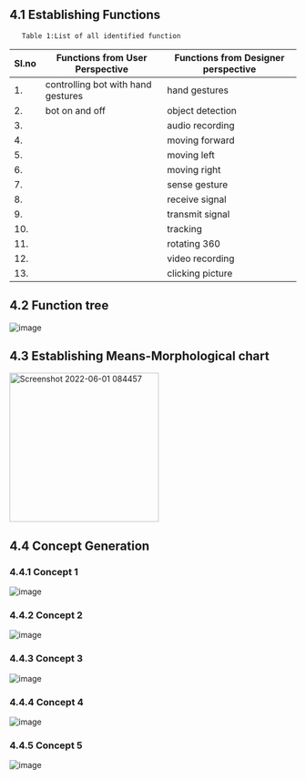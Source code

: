 ## 4.1 Establishing Functions
       Table 1:List of all identified function
|Sl.no| Functions from User Perspective |Functions from Designer perspective|
|-----|-------------------------------|-----------------------------------|
1.|controlling bot with  hand gestures| hand gestures|
2.|bot on and off| object detection|
3.||audio recording|
4.||moving forward|
5.||moving left|
6.||moving right|
7.||sense gesture|
8.||receive signal|
9.||transmit signal|
10.||tracking|
11.||rotating 360|
12.||video recording|
13.||clicking picture|
## 4.2 Function tree

![image](https://user-images.githubusercontent.com/104966068/171320879-141307de-1ad2-4888-82a1-a4023726cab8.png)


## 4.3 Establishing Means-Morphological chart

<img width="262" alt="Screenshot 2022-06-01 084457" src="https://user-images.githubusercontent.com/104990651/171320718-31f17b1b-5a2d-4314-a202-732019c82108.png">




## 4.4 Concept Generation
### 4.4.1 Concept 1
![image](https://user-images.githubusercontent.com/104966068/171322029-4c60915e-6aee-4f9b-be2d-617357d3e183.png)


### 4.4.2 Concept 2
![image](https://user-images.githubusercontent.com/104966068/171322109-5eb16efd-fdfe-4718-936f-39585826091c.png)


### 4.4.3 Concept 3
![image](https://user-images.githubusercontent.com/104966068/171322143-e44b334a-7589-4bd6-936c-9893175f9a81.png)

### 4.4.4 Concept 4
![image](https://user-images.githubusercontent.com/104966068/171322177-5436cfd7-af05-4b36-8d89-d0d3d5a33c39.png)

### 4.4.5 Concept 5

![image](https://user-images.githubusercontent.com/104966068/171322218-ecae8f3d-bbb5-40ea-821a-5c9ff08ac450.png)





